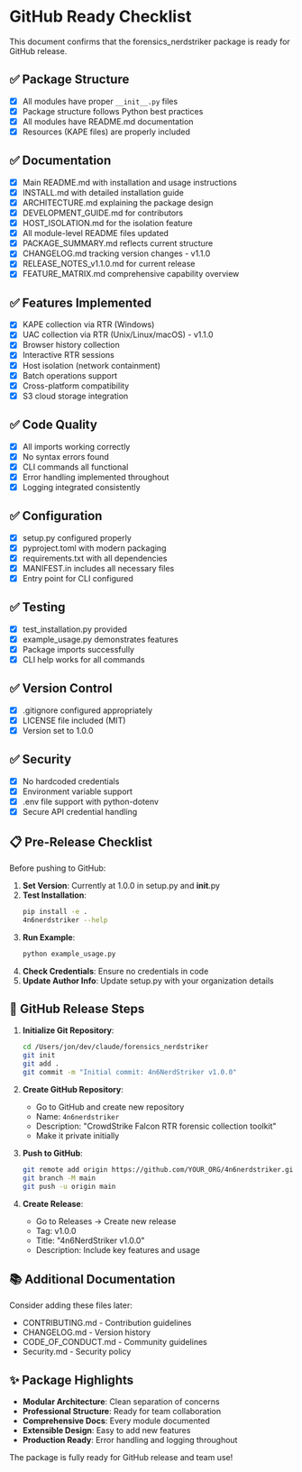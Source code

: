 # GitHub Ready Checklist

This document confirms that the forensics_nerdstriker package is ready for GitHub release.

## ✅ Package Structure
- [x] All modules have proper `__init__.py` files
- [x] Package structure follows Python best practices
- [x] All modules have README.md documentation
- [x] Resources (KAPE files) are properly included

## ✅ Documentation
- [x] Main README.md with installation and usage instructions
- [x] INSTALL.md with detailed installation guide
- [x] ARCHITECTURE.md explaining the package design
- [x] DEVELOPMENT_GUIDE.md for contributors
- [x] HOST_ISOLATION.md for the isolation feature
- [x] All module-level README files updated
- [x] PACKAGE_SUMMARY.md reflects current structure
- [x] CHANGELOG.md tracking version changes - v1.1.0
- [x] RELEASE_NOTES_v1.1.0.md for current release
- [x] FEATURE_MATRIX.md comprehensive capability overview

## ✅ Features Implemented
- [x] KAPE collection via RTR (Windows)
- [x] UAC collection via RTR (Unix/Linux/macOS) - v1.1.0
- [x] Browser history collection
- [x] Interactive RTR sessions
- [x] Host isolation (network containment)
- [x] Batch operations support
- [x] Cross-platform compatibility
- [x] S3 cloud storage integration

## ✅ Code Quality
- [x] All imports working correctly
- [x] No syntax errors found
- [x] CLI commands all functional
- [x] Error handling implemented throughout
- [x] Logging integrated consistently

## ✅ Configuration
- [x] setup.py configured properly
- [x] pyproject.toml with modern packaging
- [x] requirements.txt with all dependencies
- [x] MANIFEST.in includes all necessary files
- [x] Entry point for CLI configured

## ✅ Testing
- [x] test_installation.py provided
- [x] example_usage.py demonstrates features
- [x] Package imports successfully
- [x] CLI help works for all commands

## ✅ Version Control
- [x] .gitignore configured appropriately
- [x] LICENSE file included (MIT)
- [x] Version set to 1.0.0

## ✅ Security
- [x] No hardcoded credentials
- [x] Environment variable support
- [x] .env file support with python-dotenv
- [x] Secure API credential handling

## 📋 Pre-Release Checklist

Before pushing to GitHub:

1. **Set Version**: Currently at 1.0.0 in setup.py and __init__.py
2. **Test Installation**:
   ```bash
   pip install -e .
   4n6nerdstriker --help
   ```
3. **Run Example**:
   ```bash
   python example_usage.py
   ```
4. **Check Credentials**: Ensure no credentials in code
5. **Update Author Info**: Update setup.py with your organization details

## 🚀 GitHub Release Steps

1. **Initialize Git Repository**:
   ```bash
   cd /Users/jon/dev/claude/forensics_nerdstriker
   git init
   git add .
   git commit -m "Initial commit: 4n6NerdStriker v1.0.0"
   ```

2. **Create GitHub Repository**:
   - Go to GitHub and create new repository
   - Name: `4n6nerdstriker`
   - Description: "CrowdStrike Falcon RTR forensic collection toolkit"
   - Make it private initially

3. **Push to GitHub**:
   ```bash
   git remote add origin https://github.com/YOUR_ORG/4n6nerdstriker.git
   git branch -M main
   git push -u origin main
   ```

4. **Create Release**:
   - Go to Releases → Create new release
   - Tag: v1.0.0
   - Title: "4n6NerdStriker v1.0.0"
   - Description: Include key features and usage

## 📚 Additional Documentation

Consider adding these files later:
- CONTRIBUTING.md - Contribution guidelines
- CHANGELOG.md - Version history
- CODE_OF_CONDUCT.md - Community guidelines
- Security.md - Security policy

## ✨ Package Highlights

- **Modular Architecture**: Clean separation of concerns
- **Professional Structure**: Ready for team collaboration
- **Comprehensive Docs**: Every module documented
- **Extensible Design**: Easy to add new features
- **Production Ready**: Error handling and logging throughout

The package is fully ready for GitHub release and team use!